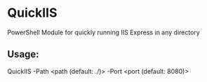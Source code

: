 # QuickIIS
PowerShell Module for quickly running IIS Express in any directory

## Usage:
QuickIIS -Path <path (default: ./)> -Port <port (default: 8080)>
